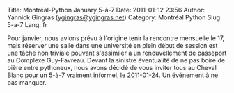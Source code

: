Title: Montréal-Python January 5-à-7
Date: 2011-01-12 23:56
Author: Yannick Gingras (ygingras@ygingras.net)
Category: Montréal Python
Slug: 5-a-7
Lang: fr

Pour janvier, nous avions prévu à l'origine tenir la rencontre mensuelle
le 17, mais réserver une salle dans une université en plein début de
session est une tâche non triviale pouvant s'assimiler à un
renouvellement de passeport au Complexe Guy-Favreau. Devant la sinistre
éventualité de ne pas boire de bière entre pythoneux, nous avons décidé
de vous inviter tous au Cheval Blanc pour un 5-à-7 vraiment informel, le
2011-01-24. Un événement à ne pas manquer.
